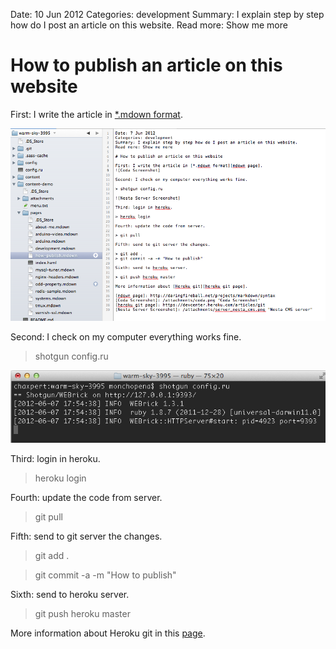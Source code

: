 Date: 10 Jun 2012
Categories: development
Summary: I explain step by step how do I post an article on this website.
Read more: Show me more

# How to publish an article on this website

First: I write the article in [*.mdown format][mdown page]. 

![Coda Screenshot]

Second: I check on my computer everything works fine.

> shotgun config.ru

![Nesta Server Screenshot]

Third: login in heroku.

> heroku login

Fourth: update the code from server.

> git pull

Fifth: send to git server the changes.

> git add .

> git commit -a -m "How to publish"

Sixth: send to heroku server.

> git push heroku master

More information about Heroku git in this [page][heroku git page].

[mdown page]: http://daringfireball.net/projects/markdown/syntax
[Coda Screenshot]: /attachments/coda.png "Coda Screenshot"
[heroku git page]: https://devcenter.heroku.com/articles/git
[Nesta Server Screenshot]: /attachments/server_nesta_cms.png "Nesta CMS server"
